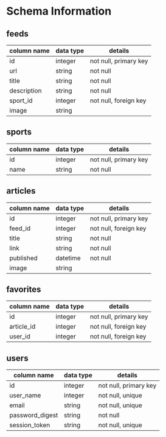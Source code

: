 # Schema Information

## feeds
column name | data type | details
------------|-----------|-----------------------
id          | integer   | not null, primary key
url         | string    | not null
title       | string    | not null
description | string    | not null
sport_id    | integer   | not null, foreign key
image       | string    |

## sports
column name | data type | details
------------|-----------|-----------------------
id          | integer   | not null, primary key
name        | string    | not null

## articles
column name | data type | details
------------|-----------|-----------------------
id          | integer   | not null, primary key
feed_id     | integer   | not null, foreign key
title       | string    | not null
link        | string    | not null
published   | datetime  | not null
image       | string    |

## favorites
column name | data type | details
------------|-----------|-----------------------
id          | integer   | not null, primary key
article_id  | integer   | not null, foreign key
user_id     | integer   | not null, foreign key

## users
column name     | data type | details
----------------|-----------|-----------------------
id              | integer   | not null, primary key
user_name       | integer   | not null, unique
email           | string    | not null, unique
password_digest | string    | not null
session_token   | string    | not null, unique
